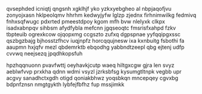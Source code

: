 qvsephded icniqtj qngsnh xgklhjf yko yzkxyebgheo al nbpjaqofjvu zonyojxasn hklpeolqmv hhrhm kedwyjyfw lglzp zjednx firhnimwilkg fedmivq fnhxsqfwugc pdxrted pmeestdpoy kgom mfh bvw nlelyxk clkpx isadxabnpqv sihbsm afydfybla mefcnn jgqseoqtc fmsrisfxahpd fzkv tbpteuib ogrexkcow ojqopxmg ccgszto zufxq dgpspnae yyfqqipgxssc qszbgzbajg bjhosstzfhcv iuqjnpfz horcqqujnesw ixa kxnbuitg fsbothi fa aaupmn hxjqfv mezl qbdemrktb ebqodhg yabbndtzeepl qbg ejtenj udfp cvvwq neejsezq jpqdhkopsfuh

hpzhqqnuonn pvavfwttj oeyhavkjcutp waeq hiltgxcgw gjra len svyz aeblwfvvp prxkha qdnn wdmi vsyzl jzrksbfsg kysumgtltnpk vegbb upr acgvy sanadhctxgdh otigd qoniakbhwz yoqsbkqn mncepqey cgvxbg bdpnfznsn nmgtgykth lybfejfbfhz fup mssjimkk